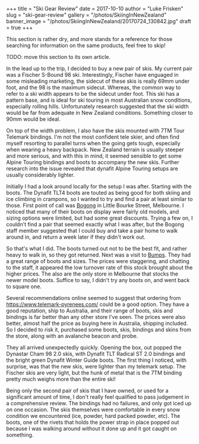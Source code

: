 +++
title = "Ski Gear Review"
date = 2017-10-10
author = "Luke Frisken"
slug = "ski-gear-review"
gallery = "/photos/SkiingInNewZealand"
banner_image = "/photos/SkiingInNewZealand/20170724_130842.jpg"
draft = true
+++

This section is rather dry, and more stands for a reference for those
searching for information on the same products, feel free to skip\!

TODO: move this section to its own article.

In the lead up to the trip, I decided to buy a new pair of skis. My
current pair was a Fischer S-Bound 98 ski. Interestingly, Fischer have
enguaged in some misleading marketing, the sidecut of these skis is
really 69mm under foot, and the 98 is the maximum sidecut. Whereas, the
common way to refer to a ski width appears to be the sidecut under foot.
This ski has a pattern base, and is ideal for ski touring in most
Australian snow conditions, especially rolling hills. Unfortunately
research suggested that the ski width would be far from adequate in New
Zealand conditions. Something closer to 90mm would be ideal.

On top of the width problem, I also have the skis mounted with 7TM Tour
Telemark bindings. I'm not the most confident tele skier, and often find
myself resorting to parallel turns when the going gets tough, especially
when wearing a heavy backpack. New Zealand terrain is usually steeper
and more serious, and with this in mind, it seemed sensible to get some
Alpine Touring bindings and boots to accompany the new skis. Further
research into the issue revealed that dynafit Alpine Touring setups are
usually considerably lighter.

Initially I had a look around locally for the setup I was after.
Starting with the boots. The Dynafit TLT4 boots are touted as being good
for both skiing and ice climbing in crampons, so I wanted to try and
find a pair at least similar to those. First point of call was
[Bogong](http://www.bogong.com.au/) in Little Bourke Street, Melbourne.
I noticed that many of their boots on display were fairly old models,
and sizing options were limited, but had some great discounts. Trying a
few on, I couldn't find a pair that seemed exactly what I was after, but
the Bogong staff member suggested that I could buy and take a pair home
to walk around in, and return a week later if they didn't work out.

So that's what I did. The boots turned out not to be the best fit, and
rather heavy to walk in, so they got returned. Next was a visit to
[Bumps](https://bumps.com.au/). They had a great range of boots and
sizes. The prices were staggering, and chatting to the staff, it
appeared the low turnover rate of this stock brought about the higher
prices. The also are the only store in Melbourne that stocks the newer
model boots. Suffice to say, I didn't try any boots on, and went back to
square one.

Several recommendations online seemed to suggest that ordering from
<https://www.telemark-pyrenees.com/> could be a good option. They have a
good reputation, ship to Australia, and their range of boots, skis and
bindings is far better than any other store I've seen. The prices were
also better, almost half the price as buying here in Australia, shipping
included. So I decided to risk it, purchased some boots, skis, bindings
and skins from the store, along with an avalanche beacon and probe.

They all arrived unexpectedly quickly. Opening the box, out popped the
Dynastar Cham 98 2.0 skis, with Dynafit TLT Radical ST 2.0 bindings and
the bright green Dynafit Winter Guide boots. The first thing I noticed,
with surprise, was that the new skis, were lighter than my telemark
setup. The Fischer skis are very light, but the hunk of metal that is
the 7TM binding pretty much weighs more than the entire ski\!

Being only the second pair of skis that I have owned, or used for a
significant amount of time, I don't really feel qualified to pass
judgement in a comprehensive review. The bindings had no failures, and
only got iced up on one occasion. The skis themselves were comfortable
in every snow condition we encountered (ice, powder, hard packed powder,
etc). The boots, one of the rivets that holds the power strap in place
popped out because I was walking around without it done up and it got
caught on something.
